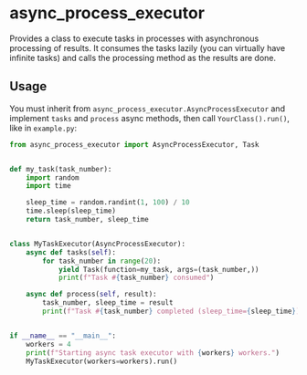 # async_process_executor

Provides a class to execute tasks in processes with asynchronous processing of
results. It consumes the tasks lazily (you can virtually have infinite tasks)
and calls the processing method as the results are done.

## Usage

You must inherit from `async_process_executor.AsyncProcessExecutor` and
implement `tasks` and `process` async methods, then call `YourClass().run()`,
like in `example.py`:

```python
from async_process_executor import AsyncProcessExecutor, Task


def my_task(task_number):
    import random
    import time

    sleep_time = random.randint(1, 100) / 10
    time.sleep(sleep_time)
    return task_number, sleep_time


class MyTaskExecutor(AsyncProcessExecutor):
    async def tasks(self):
        for task_number in range(20):
            yield Task(function=my_task, args=(task_number,))
            print(f"Task #{task_number} consumed")

    async def process(self, result):
        task_number, sleep_time = result
        print(f"Task #{task_number} completed (sleep_time={sleep_time})")


if __name__ == "__main__":
    workers = 4
    print(f"Starting async task executor with {workers} workers.")
    MyTaskExecutor(workers=workers).run()
```
